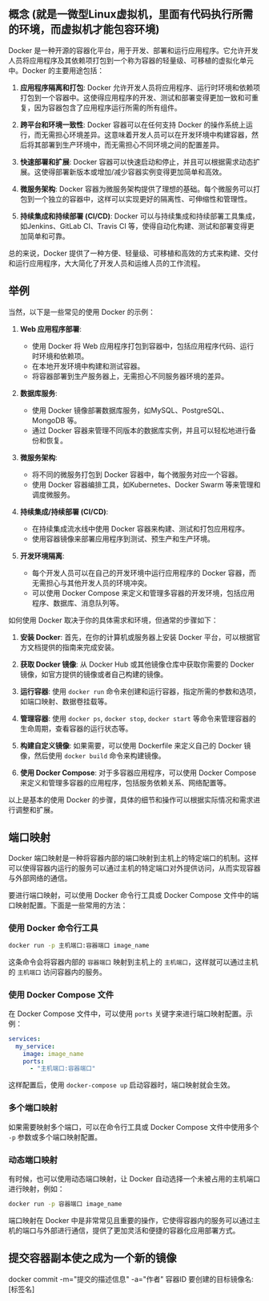 ## 概念  (就是一微型Linux虚拟机，里面有代码执行所需的环境，而虚拟机才能包容环境)
Docker 是一种开源的容器化平台，用于开发、部署和运行应用程序。它允许开发人员将应用程序及其依赖项打包到一个称为容器的轻量级、可移植的虚拟化单元中。Docker 的主要用途包括：

1. **应用程序隔离和打包**: Docker 允许开发人员将应用程序、运行时环境和依赖项打包到一个容器中。这使得应用程序的开发、测试和部署变得更加一致和可重复，因为容器包含了应用程序运行所需的所有组件。

2. **跨平台和环境一致性**: Docker 容器可以在任何支持 Docker 的操作系统上运行，而无需担心环境差异。这意味着开发人员可以在开发环境中构建容器，然后将其部署到生产环境中，而无需担心不同环境之间的配置差异。

3. **快速部署和扩展**: Docker 容器可以快速启动和停止，并且可以根据需求动态扩展。这使得部署新版本或增加/减少容器实例变得更加简单和高效。

4. **微服务架构**: Docker 容器为微服务架构提供了理想的基础。每个微服务可以打包到一个独立的容器中，这样可以实现更好的隔离性、可伸缩性和管理性。

5. **持续集成和持续部署 (CI/CD)**: Docker 可以与持续集成和持续部署工具集成，如Jenkins、GitLab CI、Travis CI 等，使得自动化构建、测试和部署变得更加简单和可靠。

总的来说，Docker 提供了一种方便、轻量级、可移植和高效的方式来构建、交付和运行应用程序，大大简化了开发人员和运维人员的工作流程。

## 举例

当然，以下是一些常见的使用 Docker 的示例：

1. **Web 应用程序部署**:
   - 使用 Docker 将 Web 应用程序打包到容器中，包括应用程序代码、运行时环境和依赖项。
   - 在本地开发环境中构建和测试容器。
   - 将容器部署到生产服务器上，无需担心不同服务器环境的差异。

2. **数据库服务**:
   - 使用 Docker 镜像部署数据库服务，如MySQL、PostgreSQL、MongoDB 等。
   - 通过 Docker 容器来管理不同版本的数据库实例，并且可以轻松地进行备份和恢复。

3. **微服务架构**:
   - 将不同的微服务打包到 Docker 容器中，每个微服务对应一个容器。
   - 使用 Docker 容器编排工具，如Kubernetes、Docker Swarm 等来管理和调度微服务。

4. **持续集成/持续部署 (CI/CD)**:
   - 在持续集成流水线中使用 Docker 容器来构建、测试和打包应用程序。
   - 使用容器镜像来部署应用程序到测试、预生产和生产环境。

5. **开发环境隔离**:
   - 每个开发人员可以在自己的开发环境中运行应用程序的 Docker 容器，而无需担心与其他开发人员的环境冲突。
   - 可以使用 Docker Compose 来定义和管理多容器的开发环境，包括应用程序、数据库、消息队列等。

如何使用 Docker 取决于你的具体需求和环境，但通常的步骤如下：

1. **安装 Docker**: 首先，在你的计算机或服务器上安装 Docker 平台，可以根据官方文档提供的指南来完成安装。

2. **获取 Docker 镜像**: 从 Docker Hub 或其他镜像仓库中获取你需要的 Docker 镜像，如官方提供的镜像或者自己构建的镜像。

3. **运行容器**: 使用 `docker run` 命令来创建和运行容器，指定所需的参数和选项，如端口映射、数据卷挂载等。

4. **管理容器**: 使用 `docker ps`, `docker stop`, `docker start` 等命令来管理容器的生命周期，查看容器的运行状态等。

5. **构建自定义镜像**: 如果需要，可以使用 Dockerfile 来定义自己的 Docker 镜像，然后使用 `docker build` 命令来构建镜像。

6. **使用 Docker Compose**: 对于多容器应用程序，可以使用 Docker Compose 来定义和管理多容器的应用程序，包括服务依赖关系、网络配置等。

以上是基本的使用 Docker 的步骤，具体的细节和操作可以根据实际情况和需求进行调整和扩展。


## 端口映射

Docker 端口映射是一种将容器内部的端口映射到主机上的特定端口的机制。这样可以使得容器内运行的服务可以通过主机的特定端口对外提供访问，从而实现容器与外部网络的通信。

要进行端口映射，可以使用 Docker 命令行工具或 Docker Compose 文件中的端口映射配置。下面是一些常用的方法：

### 使用 Docker 命令行工具
```bash
docker run -p 主机端口:容器端口 image_name
```
这条命令会将容器内部的 `容器端口` 映射到主机上的 `主机端口`，这样就可以通过主机的 `主机端口` 访问容器内的服务。

### 使用 Docker Compose 文件
在 Docker Compose 文件中，可以使用 `ports` 关键字来进行端口映射配置。示例：
```yaml
services:
  my_service:
    image: image_name
    ports:
      - "主机端口:容器端口"
```
这样配置后，使用 `docker-compose up` 启动容器时，端口映射就会生效。

### 多个端口映射
如果需要映射多个端口，可以在命令行工具或 Docker Compose 文件中使用多个 `-p` 参数或多个端口映射配置。

### 动态端口映射
有时候，也可以使用动态端口映射，让 Docker 自动选择一个未被占用的主机端口进行映射，例如：
```bash
docker run -p 容器端口 image_name
```

端口映射在 Docker 中是非常常见且重要的操作，它使得容器内的服务可以通过主机的端口与外部进行通信，提供了更加灵活和便捷的容器化应用部署方式。


## 提交容器副本使之成为一个新的镜像

docker commit -m="提交的描述信息" -a="作者" 容器ID 要创建的目标镜像名:[标签名]